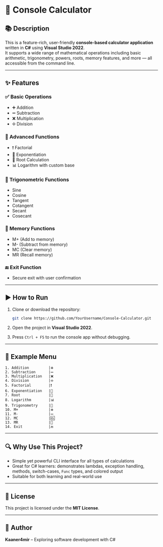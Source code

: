 
# 🧮 Console Calculator

## 📚 Description

This is a feature-rich, user-friendly **console-based calculator application** written in **C#** using **Visual Studio 2022**.  
It supports a wide range of mathematical operations including basic arithmetic, trigonometry, powers, roots, memory features, and more — all accessible from the command line.

---

## ✨ Features

### ✅ Basic Operations
- ➕ Addition  
- ➖ Subtraction  
- ❌ Multiplication  
- ➗ Division

### 🔢 Advanced Functions
- ❗ Factorial  
- 🔼 Exponentiation  
- 🔽 Root Calculation  
- 📊 Logarithm with custom base

### 📐 Trigonometric Functions
- Sine  
- Cosine  
- Tangent  
- Cotangent  
- Secant  
- Cosecant

### 💾 Memory Functions
- M+ (Add to memory)  
- M- (Subtract from memory)  
- MC (Clear memory)  
- MR (Recall memory)

### 🔚 Exit Function
- Secure exit with user confirmation

---

## ▶️ How to Run

1. Clone or download the repository:
   ```bash
   git clone https://github.com/YourUsername/Console-Calculator.git
   ```

2. Open the project in **Visual Studio 2022**.

3. Press `Ctrl + F5` to run the console app without debugging.

---

## 🧪 Example Menu

```
1. Addition         |➕
2. Subtraction      |➖
3. Multiplication   |❌
4. Division         |➗
5. Factorial        |❗
6. Exponentiation   |🔼
7. Root             |🔽
8. Logarithm        |📊
9. Trigonometry     |📐
10. M+              |➕
11. M-              |➖
12. MC              |🆑
13. MR              |🔢
14. Exit            |🔚
```

---

## 🔍 Why Use This Project?

- Simple yet powerful CLI interface for all types of calculations  
- Great for C# learners: demonstrates lambdas, exception handling, methods, switch-cases, `Func` types, and colored output  
- Suitable for both learning and real-world use

---

## 📄 License

This project is licensed under the **MIT License**.

---

## 👤 Author

**Kaaner4mir** – Exploring software development with C#
